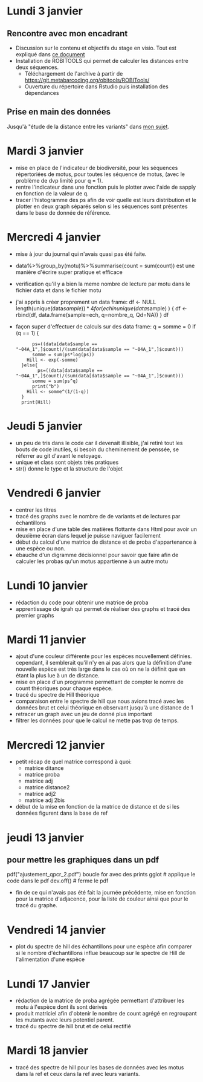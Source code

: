 # Lundi 3 janvier
## Rencontre avec mon encadrant
- Discussion sur le contenu et objectifs du stage en visio. Tout est expliqué dans [ce document](doc/stageL3Remi.pdf)
- Installation de ROBITOOLS qui permet de calculer les distances entre deux séquences.
  - Téléchargement de l'archive à partir de  https://git.metabarcoding.org/obitools/ROBITools/
  - Ouverture du répertoire dans Rstudio puis installation des dépendances
  
## Prise en main des données
Jusqu'à "étude de la distance entre les variants" dans [mon sujet](doc/stageL3Remi.pdf).

# Mardi 3 janvier

- mise en place de l'indicateur de biodiversité, pour les séquences répertoriées de motus, pour toutes les séquence de motus, (avec le problème de dvp limité pour q = 1).
- rentre l'indicateur dans une fonction puis le plotter avec l'aide de sapply en fonction de la valeur de q.
- tracer l'histogramme des ps afin de voir quelle est leurs distribution et le plotter en deux graph séparés selon si les séquences sont présentes dans le base de donnée de référence.

# Mercredi 4 janvier

- mise à jour du journal qui n'avais quasi pas été faite.
- data%>%group_by(motu)%>%summarise(count = sum(count)) est une manière d'écrire super pratique et efficace
- verification qu'il y a bien la meme nombre de lecture par motu dans le fichier data et dans le fichier motu
- j'ai appris à créer proprement un data frame:
        df <- NULL
        length(unique(data$sample))*4
        for (ech in unique(data$sample) ) {
          df <- rbind(df, data.frame(sample=ech,
                      q=nombre_q,
                      Qd=NA))
        }
        df
- façon super d'effectuer de calculs sur des data frame:
        q = 
        somme = 0
        if (q == 1) {
        
            ps=((data[data$sample == "~04A_1",]$count)/(sum(data[data$sample == "~04A_1",]$count)))
            somme = sum(ps*log(ps))
          Hill <- exp(-somme)
        }else{
              ps=((data[data$sample == "~04A_1",]$count)/(sum(data[data$sample == "~04A_1",]$count)))
            somme = sum(ps^q)
            print("b")
          Hill <- somme^(1/(1-q))
        }
        print(Hill)
        
# Jeudi 5 janvier

- un peu de tris dans le code car il devenait illisible, j'ai retiré tout les bouts de code inutiles, si besoin du cheminement de penssée, se réferrer au git d'avant le netoyage.
- unique et class sont objets très pratiques
- str() donne le type et la structure de l'objet

# Vendredi 6 janvier

- centrer les titres
- tracé des graphs avec le nombre de de variants et de lectures par échantillons
- mise en place d'une table des matières flottante dans Html pour avoir un deuxième écran dans lequel je puisse naviguer facilement
- début du calcul d'une matrice de distance et de proba d'appartenance à une espèce ou non.
- ébauche d'un digramme décisionnel pour savoir que faire afin de calculer les probas qu'un motus appartienne à un autre motu

# Lundi 10 janvier

- rédaction du code pour obtenir une matrice de proba
- apprentissage de igrah qui permet de réaliser des graphs et tracé des premier graphs

# Mardi 11 janvier

- ajout d'une couleur différente pour les espèces nouvellement définies. cependant, il semblerait qu'il n'y en ai pas alors que la définition d'une nouvelle espèce est très large dans le cas où on ne la définit que en étant la plus lue à un de distance.
- mise en place d'un programme permettant de compter le nomre de count théoriques pour chaque espèce.
- tracé du spectre de Hill théorique
- comparaison entre le spectre de hill que nous avions tracé avec les données brut et celui théorique en observant jusqu'à une distance de 1
- retracer un graph avec un jeu de donné plus important
- filtrer les données pour que le calcul ne mette pas trop de temps.

# Mercredi 12 janvier

- petit récap de quel matrice correspond à quoi:
  - matrice ditance
  - matrice proba
  - matrice adj
  - matrice distance2
  - matrice adj2
  - matrice adj 2bis
- début de la mise en fonction de la matrice de distance et de si les données figurent dans la base de ref
  
# jeudi 13 janvier

## pour mettre les graphiques dans un pdf
pdf("ajustement_qpcr_2.pdf") 
boucle for avec des prints gglot # applique le code dans le pdf
dev.off() # ferme le pdf

- fin de ce qui n'avais pas été fait la journée précédente, mise en fonction pour la matrice d'adjacence, pour la liste de couleur ainsi que pour le tracé du graphe.


# Vendredi 14 janvier

- plot du spectre de hill des échantillons pour une espèce afin comparer si le nombre d'échantillons influe beaucoup sur le spectre de Hill de l'alimentation d'une espèce


# Lundi 17 Janvier
- rédaction de la matrice de proba agrégée permettant d'attribuer les motu à l'espèce dont ils sont dérivés
- produit matriciel afin d'obtenir le nombre de count agrégé en regroupant les mutants avec leurs potentiel parent.
- tracé du spectre de hill brut et de celui rectifié

# Mardi 18 janvier

- tracé des spectre de hill pour les bases de données avec les motus dans la ref et ceux dans la ref avec leurs variants.